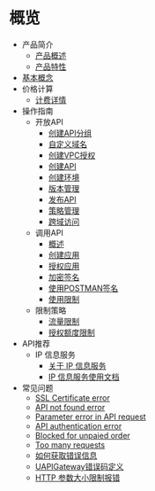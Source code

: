 # 概览


* 产品简介
    * [产品概述](/uapigateway/intro/intro_index)
    * [产品特性](/uapigateway/intro/feature)
* [基本概念](/uapigateway/fundmental_concept)
* 价格计算
    * [计费详情](/uapigateway/billing/billing_price)
* 操作指南
   * 开放API
        * [创建API分组](/uapigateway/operation_guide/open_api/create_api_group)
        * [自定义域名](/uapigateway/operation_guide/open_api/custom_domain)
        * [创建VPC授权](/uapigateway/operation_guide/open_api/create_vpc_access)
        * [创建API](/uapigateway/operation_guide/open_api/create_api)
        * [创建环境](/uapigateway/operation_guide/open_api/create_env)
        * [版本管理](/uapigateway/operation_guide/open_api/env_management)
        * [发布API](/uapigateway/operation_guide/open_api/publish_api)
        * [策略管理](/uapigateway/operation_guide/open_api/strategy.md)
        * [跨域访问](/uapigateway/operation_guide/open_api/cors.md)
   * 调用API
        * [概述](/uapigateway/operation_guide/use_api/intro)
        * [创建应用](/uapigateway/operation_guide/use_api/create_app)
        * [授权应用](/uapigateway/operation_guide/use_api/grant_app_access)
        * [加密签名](/uapigateway/operation_guide/use_api/signature)
        * [使用POSTMAN签名](/uapigateway/operation_guide/use_api/postman_signature)
        * [使用限制](/uapigateway/operation_guide/use_api/use_limit)
   * 限制策略
        * [流量限制](/uapigateway/operation_guide/restriction_strategy/traffic_restriction)
        * [授权额度限制](/uapigateway/operation_guide/restriction_strategy/authorization_restriction)
* API推荐
    * IP 信息服务
        * [关于 IP 信息服务](/uapigateway/operation_guide/thirdparty_api/ipip/ipinfo)
        * [IP 信息服务使用文档](/uapigateway/operation_guide/thirdparty_api/ipip/ipinfo-vpc)
* 常见问题
    * [SSL Certificate error](/uapigateway/faq/ssl_certificate_error)
    * [API not found error](/uapigateway/faq/api_not_found_error)
    * [Parameter error in API request](/uapigateway/faq/parameter_error_in_api_request)
    * [API authentication error](/uapigateway/faq/api_authentication_error)
    * [Blocked for unpaied order](/uapigateway/faq/blocked_for_unpaied_order)
    * [Too many requests](/uapigateway/faq/too_many_requests)
    * [如何获取错误信息](/uapigateway/faq/get_error_message)
    * [UAPIGateway错误码定义](/uapigateway/faq/error_code_define)
    * [HTTP 参数大小限制报错](/uapigateway/faq/parameter_size_error)
    
    
